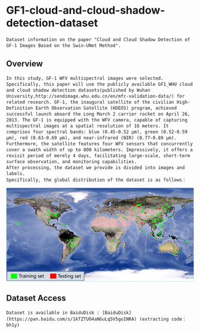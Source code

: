 # GF1-cloud-and-cloud-shadow-detection-dataset  
    Dataset information on the paper "Cloud and Cloud Shadow Detection of GF-1 Images Based on the Swin-UNet Method".  
## Overview  
    In this study, GF-1 WFV multispectral images were selected. Specifically, this paper will use the publicly available GF1_WHU cloud and cloud shadow detection datasets(published by Wuhan University,http://sendimage.whu.edu.cn/en/mfc-validation-data/) for related research. GF-1, the inaugural satellite of the civilian High-Definition Earth Observation Satellite (HDEOS) program, achieved successful launch aboard the Long March 2 carrier rocket on April 26, 2013. The GF-1 is equipped with the WFV camera, capable of capturing multispectral images at a spatial resolution of 16 meters. It comprises four spectral bands: blue (0.45-0.52 µm), green (0.52-0.59 µm), red (0.63-0.69 µm), and near-infrared (NIR) (0.77-0.89 µm). Furthermore, the satellite features four WFV sensors that concurrently cover a swath width of up to 800 kilometers. Impressively, it offers a revisit period of merely 4 days, facilitating large-scale, short-term surface observation, and monitoring capabilities.  
    After processing, the dataset we provide is divided into images and labels.
    Specifically, the global distribution of the dataset is as follows：  
![Image text](https://github.com/Ta111N/GF1-dataset/blob/main/image.png)  
## Dataset Access  
    Dataset is available in BaiduDisk : [BaiduDisk](https://pan.baidu.com/s/1kTZTUO4aNGuLq5V5goINRA) (extracting code：bh1y)
